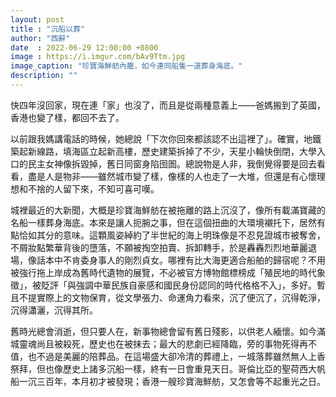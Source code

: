 ```yaml
---
layout: post
title : "沉船以葬"
author: "西辭"
date  : 2022-06-29 12:00:00 +0800
image : https://i.imgur.com/bAv9Ttm.jpg
image_caption: "珍寶海鮮舫內籠，如今連同船隻一道葬身海底。"
description: ""
---
```


快四年沒回家，現在連「家」也沒了，而且是從兩種意義上——爸媽搬到了英國，香港也變了樣，都回不去了。

<!--more-->

以前跟我媽講電話的時候，她總說「下次你回來都該認不出這裡了」。確實，地鐵築起新線路，填海區立起新高樓，歷史建築拆掉了不少，天星小輪快倒閉，大學入口的民主女神像拆毀掉，舊日同窗身陷囹圄。總說物是人非，我倒覺得要是回去看看，盡是人是物非——雖然城市變了樣，像樣的人也走了一大堆，但還是有心懷理想和不捨的人留下來，不知可喜可嘆。

城裡最近的大新聞，大概是珍寶海鮮舫在被拖離的路上沉沒了，像所有載滿寶藏的名船一樣葬身海底。本來是讓人扼腕之事，但在這個扭曲的大環境襯托下，居然有點恰如其分的意味。這顆風姿綽約了半世紀的海上明珠像是不忍見證城市被奪舍，不屑妝點繁華背後的墮落，不願被掏空拍賣、拆卸轉手，於是轟轟烈烈地華麗退場，像話本中不肯委身事人的剛烈貞女。哪裡有比大海更適合船舶的歸宿呢？不用被強行拖上岸成為舊時代遺物的展覽，不必被官方博物館標榜成「殖民地的時代象徵」，被貶評「與強調中華民族自豪感和國民身份認同的時代格格不入」，多好。暫且不提實際上的文物保育，從文學張力、命運角力看來，沉了便沉了，沉得乾淨，沉得瀟灑，沉得其所。

舊時光總會消逝，但只要人在，新事物總會留有舊日殘影，以供老人緬懷。如今滿城靈魂尚且被殺死，歷史也在被抹去；最大的悲劇已經降臨，旁的事物死得再不值，也不過是美麗的陪葬品。在這場盛大卻冷清的葬禮上，一城落葬雖然無人上香祭拜，但也像歷史上諸多沉船一樣，終有一日會重見天日。哥倫比亞的聖荷西大帆船一沉三百年，本月初才被發現；香港一艘珍寶海鮮舫，又怎會等不起重光之日。

<!--END-->